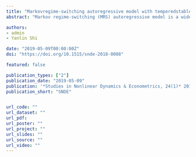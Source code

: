 ```yaml
---
title: "Markovregime-switching autoregressive model with temperedstable distribution: simulation evidence"
abstract: "Markov regime-switching (MRS) autoregressive model is a widely used approach to model the economic and financial data with potential structural breaks. The innovation series of such MRS-type models are usually assumed to follow a Normal distribution, which cannot accommodate fat-tailed properties commonly present in empirical data. Many theoretical studies suggest that this issue can lead to inconsistent estimates. In this paper, we consider the tempered stable distribution, which has the attractive stability under aggregation property missed in other popular alternatives like Student’s t-distribution and General Error Distribution (GED). Through systematically designed simulation studies with the MRS autoregressive models, our results demonstrate that the model with tempered stable distribution uniformly outperforms those with Student’s t-distribution and GED. Our empirical study on the implied volatility of the S&P 500 options (VIX) also leads to the same conclusions. Therefore, we argue that the tempered stable distribution could be widely used for modelling economic and financial data in general contexts with an MRS-type specification."

authors:
- admin
- Yanlin Shi

date: "2019-05-09T00:00:00Z"
doi: "https://doi.org/10.1515/snde-2018-0008"

featured: false

publication_types: ["2"]
publication_date: "2019-05-09"
publication: '*Studies in Nonlinear Dynamics & Econometrics, 24(1)* 20180008, eISSN 1558-3708'
publication_short: "SNDE"


url_code: ""
url_dataset: ""
url_pdf: 
url_poster: ""
url_project: ""
url_slides: ""
url_source: ""
url_video: ""
---
```

